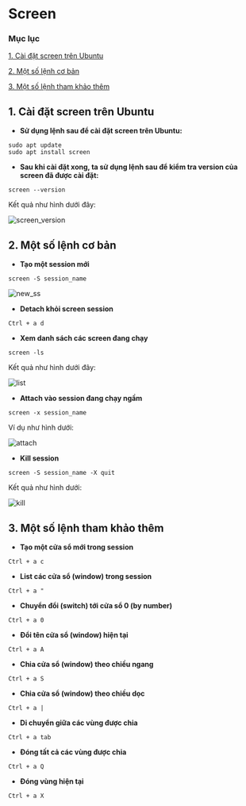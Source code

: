 # Screen

### Mục lục 

[1. Cài đặt screen trên Ubuntu](#install_screen)

[2. Một số lệnh cơ bản](#basic_command)

[3. Một số lệnh tham khảo thêm](#additional_command)

<a name = "install_screen"></a>
## 1. Cài đặt screen trên Ubuntu 
* **Sử dụng lệnh sau để cài đặt screen trên Ubuntu:**

```
sudo apt update
sudo apt install screen
```

* **Sau khi cài đặt xong, ta sử dụng lệnh sau để kiểm tra version của screen đã được cài đặt:**

```
screen --version 
```
Kết quả như hình dưới đây:

![screen_version](https://user-images.githubusercontent.com/63502091/163511423-cfe7b533-bf83-4e0b-8aef-f12523f04796.png)

<a name = "basic_command"></a>
## 2. Một số lệnh cơ bản  
* **Tạo một session mới**

``` 
screen -S session_name
```
![new_ss](https://user-images.githubusercontent.com/63502091/163512855-87005076-dc74-4183-88d9-9dafbc1c734f.png)

* **Detach khỏi screen session**

```
Ctrl + a d 
```
* **Xem danh sách các screen đang chạy**

```
screen -ls 
```

Kết quả như hình dưới đây:

![list](https://user-images.githubusercontent.com/63502091/163513622-106f15c0-6af1-48c2-b428-23c6895f8af2.png)

* **Attach vào session đang chạy ngầm**

```
screen -x session_name 
``` 

Ví dụ như hình dưới:

![attach](https://user-images.githubusercontent.com/63502091/163514019-2bd5b481-e682-4348-9c9d-6982ffe18e51.png)

* **Kill session**

```
screen -S session_name -X quit
```

Kết quả như hình dưới:

![kill](https://user-images.githubusercontent.com/63502091/163514466-21420e30-033b-412a-8159-abe5abf66d74.png)

<a name="additional_command"></a>
## 3. Một số lệnh tham khảo thêm 
* **Tạo một cửa sổ mới trong session**

```
Ctrl + a c
```

* **List các cửa sổ (window) trong session**

```
Ctrl + a "
```

* **Chuyển đổi (switch) tới cửa sổ 0 (by number)**

```
Ctrl + a 0
```

* **Đổi tên cửa sổ (window) hiện tại**

```
Ctrl + a A
```

* **Chia cửa sổ (window) theo chiều ngang**

```
Ctrl + a S
```

* **Chia cửa sổ (window) theo chiều dọc**

```
Ctrl + a |
```

* **Di chuyển giữa các vùng được chia**

```
Ctrl + a tab 
```

* **Đóng tất cả các vùng được chia**

```
Ctrl + a Q
```

* **Đóng vùng hiện tại**

```
Ctrl + a X
```
